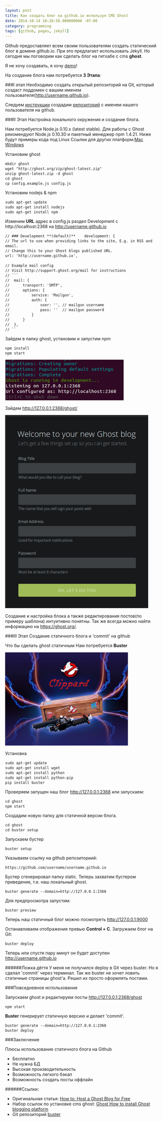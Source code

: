 ```yaml
---
layout: post
title: Как создать блог на github.io используя CMS Ghost
date: 2014-10-14 18:28:58.000000000 -07:00
category: programming
tags: [github, pages, jekyll]
---
```

Github предоставляет всем своим пользователям создать статический блог в домене github.io. При это предлагает использовать Jekyll. Но сегодня мы поговорим как сделать блог на гитхабе с cms **ghost**.

Я не хочу создавать, я хочу [demo](http://alexsdbk.github.io/)!

На создание блога нам потребуется **3 Этапа**:

###I этап
Необходимо создать открытый репозиторий на Git, который создаст поддомен с вашим именем пользователя(http://username.github.io).

Следуем [инструкции](https://pages.github.com/) создадим [репозиторий](https://github.com/new) c именем нашего пользователя на github.

###II Этап
Настройка локального окружения и создание блога.

Нам потребуется Node.js 0.10.x (latest stable). Для работы с Ghost рекомендуют Node.js 0.10.30 и пакетный менеджер npm 1.4.21. Ниже будут примеры кода под Linux Ссылки для других платформ:[Mac](http://support.ghost.org/installing-ghost-mac/) [Windows](http://support.ghost.org/installing-ghost-windows/)

Установим ghost

	mkdir ghost
	wget "http://ghost.org/zip/ghost-latest.zip"
	unzip ghost-latest.zip -d ghost
	cd ghost
	cp config.example.js config.js
    
Установим nodejs & npm

	sudo apt-get update
	sudo apt-get install nodejs
	sudo apt-get install npm

Изменим **URL** адрес в config.js раздел Development с http://localhost:2368 на http://username.github.io

	// ### Development **(default)**	development: {
    // The url to use when providing links to the site, E.g. in RSS and email.
    // Change this to your Ghost blogs published URL.
    url: 'http://username.github.io',

    // Example mail config
    // Visit http://support.ghost.org/mail for instructions
    // ```
    //  mail: {
    //      transport: 'SMTP',
    //      options: {
    //          service: 'Mailgun',
    //          auth: {
    //              user: '', // mailgun username
    //              pass: ''  // mailgun password
    //          }
    //      }
    //  },
    // ``
    
Зайдем в папку ghost, установим и запустим npm

	npm install
	npm start
    
![npm-start](/content/images/2014/10/npminstall.png)

Зайдем http://127.0.0.1:2368/ghost/

![ghost](/content/images/2014/10/ghost-wellcome.png)

Создание и настройка блока а также редактирования постов(по примеру шаблона) интуитивно понятны. Так же всегда можно найти информацию на https://ghost.org/.

###III Этап
Создание статичного блога и 'commit' на github

Что бы сделать ghost статичным Нам потребуется **Buster**

![buster](/content/images/2014/10/buster.png)

Установка

	sudo apt-get update
	sudo apt-get install wget
	sudo apt-get install python
	sudo apt-get install python-pip
	pip install buster

Проверяем запущен наш блог http://127.0.0.1:2368 или запускаем:

	cd ghost
	npm start

Создадим новую папку для статичной версии блога.

	cd ghost
	cd buster setup
    
Запускаем бустер

	buster setup

Указываем ссылку на github репозиториий:

	https://github.com/username/username.github.io 

Бустер сгенерировал папку static. Теперь захватим бустером приведение, т.е. наш локальный ghost.

	buster generate --domain=http://127.0.0.1:2368
    
Для предпросмотра запустим:

	buster preview 

Теперь наш статичный блог можно посмотреть http://127.0.0.1:9000

Останавливаем отображение превью **Control + C**. Загружаем блог на Git:

	buster deploy
    
Теперь или спустя пару минут он будет доступен http://username.github.io

######Ложка дёгтя
У меня не получился deploy в Git через buster. Но я сделал 'commit' через терминал.
Так же buster не хочет ловить статичные страницы ghost'a. Решил их просто оформлять постами.

###Повседневное использование

Запускаем ghost и редактируем посты http://127.0.0.1:2368/ghost

	npm start

**Buster** генерирует статичную версию и делает 'commit'.

	buster generate --domain=http://127.0.0.1:2368    
	buster deploy
    
###Заключение

Плюсы использование статичного блога на Github

* Бесплатно
* Не нужна БД
* Высокая производительность
* Возможность легкого бэкап
* Возможность создать посты оффлайн

######Cсылки:

* Оригинальная статья: [How to: Host a Ghost Blog for Free](http://talalanwar.com/host-a-ghost-blog-for-free/)
* Набор ссылок по установке cms ghost: [Ghost How to install Ghost blogging platform](http://ghost.centminmod.com/how-to-install-ghost-blogging-platform/)
* Git репозиторий [buster](https://github.com/axitkhurana/buster)
